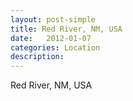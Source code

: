 ```yaml
---
layout: post-simple
title: Red River, NM, USA
date:   2012-01-07
categories: Location
description: 
---
```


Red River, NM, USA